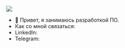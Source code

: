 
![](https://komarev.com/ghpvc/?username=Gleb033)
- 👋 Привет, я занимаюсь разработкой ПО.
-  Как со мной связаться:   
-  LinkedIn:  
-  Telegram:  
